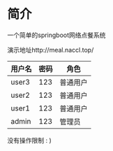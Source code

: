 # 简介

一个简单的springboot网络点餐系统

演示地址http://meal.naccl.top/

| 用户名 | 密码 | 角色     |
| ------ | ---- | -------- |
| user3  | 123  | 普通用户 |
| user2  | 123  | 普通用户 |
| user1  | 123  | 普通用户 |
| admin  | 123  | 管理员   |

没有操作限制 : )